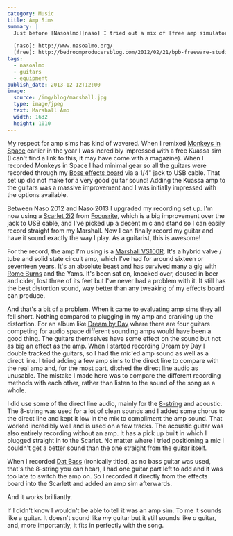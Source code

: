 ```yaml
---
category: Music
title: Amp Sims
summary: |
  Just before [Nasoalmo][naso] I tried out a mix of [free amp simulators][free]. I wanted to see what kind of guitar sounds I could get from a direct line into the computer using an amp sim, rather than micing up my sturdy Marshall amp.
    
  [naso]: http://www.nasoalmo.org/
  [free]: http://bedroomproducersblog.com/2012/02/21/bpb-freeware-studio-best-free-guitar-amp-simulator-vstau-plugins/
tags: 
  - nasoalmo
  - guitars
  - equipment
publish_date: 2013-12-12T12:00
image:
  source: /img/blog/marshall.jpg
  type: image/jpeg
  text: Marshall Amp
  width: 1632
  height: 1010
---
```


My respect for amp sims has kind of wavered. When I remixed [Monkeys in Space][monkeys] earlier in the <time datetime="2013">year</time> I was incredibly impressed with a free Kuassa sim (I can't find a link to this, it may have come with a magazine). When I recorded Monkeys in Space I had minimal gear so all the guitars were recorded through my [Boss effects board][boss] via a 1/4" jack to USB cable. That set up did not make for a very good guitar sound! Adding the Kuassa amp to the guitars was a massive improvement and I was initially impressed with the options available.

Between Naso 2012 and Naso 2013 I upgraded my recording set up. I'm now using a [Scarlet 2i2][scarlet] from [Focusrite][focus], which is a big improvement over the jack to USB cable, and I've picked up a decent mic and stand so I can easily record straight from my Marshall. Now I can finally record my guitar and have it sound exactly the way I play. As a guitarist, this is awesome!

For the record, the amp I'm using is a [Marshall VS100R][marshall]. It's a hybrid valve / tube and solid state circuit amp, which I've had for around sixteen or seventeen years. It's an absolute beast and has survived many a gig with [Rome Burns][rb] and the Yams. It's been sat on, knocked over, doused in beer and cider, lost three of its feet but I've never had a problem with it. It still has the best distortion sound, way better than any tweaking of my effects board can produce.

And that's a bit of a problem. When it came to evaluating amp sims they all fell short. Nothing compared to plugging in my amp and cranking up the distortion. For an album like [Dream by Day][dream] where there are four guitars competing for audio space different sounding amps would have been a good thing. The guitars themselves have some effect on the sound but not as big an effect as the amp. When I started recording Dream by Day I double tracked the guitars, so I had the mic'ed amp sound as well as a direct line. I tried adding a few amp sims to the direct line to compare with the real amp and, for the most part, ditched the direct line audio as unusable. The mistake I made here was to compare the different recording methods with each other, rather than listen to the sound of the song as a whole.

I did use some of the direct line audio, mainly for the [8-string][8string] and acoustic. The 8-string was used for a lot of clean sounds and I added some chorus to the direct line and kept it low in the mix to compliment the amp sound. That worked incredibly well and is used on a few tracks. The acoustic guitar was also entirely recording without an amp. It has a pick up built in which I plugged straight in to the Scarlet. No matter where I tried positioning a mic I couldn't get a better sound than the one straight from the guitar itself.

When I recorded [Dat Bass][db] (ironically titled, as no bass guitar was used, that's the 8-string you can hear), I had one guitar part left to add and it was too late to switch the amp on. So I recorded it directly from the effects board into the Scarlett and added an amp sim afterwards.

And it works brilliantly.

If I didn't know I wouldn't be able to tell it was an amp sim. To me it sounds like a guitar. It doesn't sound like _my_ guitar but it still sounds like _a_ guitar, and, more importantly, it fits in perfectly with the song.

[naso]: http://www.nasoalmo.org/
[free]: http://bedroomproducersblog.com/2012/02/21/bpb-freeware-studio-best-free-guitar-amp-simulator-vstau-plugins/
[boss]: http://www.bossus.com/gear/productdetails.php?ProductId=534
[monkeys]: http://stoogoff.bandcamp.com/album/monkeys-in-space-remix
[dream]: http://stoogoff.bandcamp.com/album/dream-by-day
[scarlet]: http://global.focusrite.com/usb-audio-interfaces/scarlett-2i2
[focus]: http://global.focusrite.com/
[marshall]: http://www.guitar-and-amplifier-reviews.com/marshall-valvestate-amp.html
[rb]: http://www.romeburns.co.uk/
[8string]: http://www.ibanez.co.jp/products/u_eg_page13.php?data_id=317&color=CL01&year=2013&cat_id=1&series_id=150
[db]: http://stoogoff.bandcamp.com/track/dat-bass
